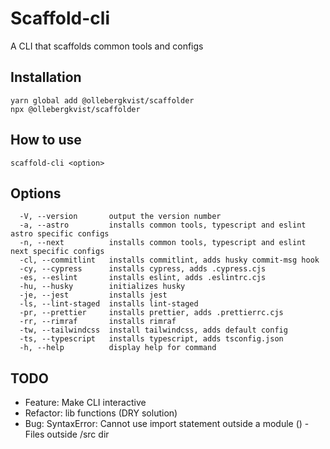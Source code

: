 # Scaffold-cli

A CLI that scaffolds common tools and configs

## Installation

```
yarn global add @ollebergkvist/scaffolder
npx @ollebergkvist/scaffolder
```

## How to use

```
scaffold-cli <option>
```

## Options

```
  -V, --version       output the version number
  -a, --astro         installs common tools, typescript and eslint astro specific configs
  -n, --next          installs common tools, typescript and eslint next specific configs
  -cl, --commitlint   installs commitlint, adds husky commit-msg hook
  -cy, --cypress      installs cypress, adds .cypress.cjs
  -es, --eslint       installs eslint, adds .eslintrc.cjs
  -hu, --husky        initializes husky
  -je, --jest         installs jest
  -ls, --lint-staged  installs lint-staged
  -pr, --prettier     installs prettier, adds .prettierrc.cjs
  -rr, --rimraf       installs rimraf
  -tw, --tailwindcss  install tailwindcss, adds default config
  -ts, --typescript   installs typescript, adds tsconfig.json
  -h, --help          display help for command
  ```

## TODO

* Feature: Make CLI interactive
* Refactor: lib functions (DRY solution)
* Bug: SyntaxError: Cannot use import statement outside a module () - Files outside /src dir
